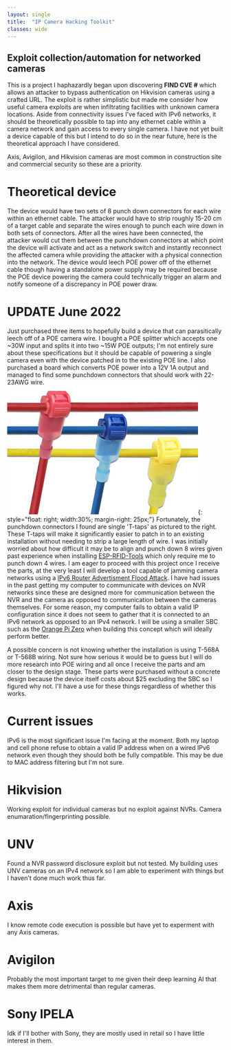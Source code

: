 ```yaml
---
layout: single
title:  "IP Camera Hacking Toolkit"
classes: wide
---
```


## Exploit collection/automation for networked cameras

This is a project I haphazardly began upon discovering **FIND CVE #** which allows an attacker to bypass authentication on Hikvision cameras using a crafted URL. The exploit is rather simplistic but made me consider how useful camera exploits are when infiltrating facilities with unknown camera locations. Aside from connectivity issues I've faced with IPv6 networks, it should be theoretically possible to tap into any ethernet cable within a camera network and gain access to every single camera. I have not yet built a device capable of this but I intend to do so in the near future, here is the theoretical approach I have considered.

Axis, Avigilon, and Hikvision cameras are most common in construction site and commercial security so these are a priority.

# Theoretical device

The device would have two sets of 8 punch down connectors for each wire within an ethernet cable. The attacker would have to strip roughly 15-20 cm of a target cable and separate the wires enough to punch each wire down in both sets of connectors. After all the wires have been connected, the attacker would cut them between the punchdown connectors at which point the device will activate and act as a network switch and instantly reconnect the affected camera while providing the attacker with a physical connection into the network. The device would leech POE power off of the ethernet cable though having a standalone power supply may be required because the POE device powering the camera could technically trigger an alarm and notify someone of a discrepancy in POE power draw. 

# UPDATE June 2022

Just purchased three items to hopefully build a device that can parasitically leech off of a POE camera wire. I bought a POE splitter which accepts one ~30W input and splits it into two ~15W POE outputs; I'm not entirely sure about these specifications but it should be capable of powering a single camera even with the device patched in to the existing POE line. I also purchased a board which converts POE power into a 12V 1A output and managed to find some punchdown connectors that should work with 22-23AWG wire. 
![T-taps](/assets/img/camera-toolkit/t-taps.PNG){: style="float: right; width:30%; margin-right: 25px;"}
Fortunately, the punchdown connectors I found are single 'T-taps' as pictured to the right. These T-taps will make it significantly easier to patch in to an existing installation without needing to strip a large length of wire. I was initially worried about how difficult it may be to align and punch down 8 wires given past experience when installing [ESP-RFID-Tools](https://github.com/rfidtool/ESP-RFID-Tool) which only require me to punch down 4 wires. I am eager to proceed with this project once I receive the parts, at the very least I will develop a tool capable of jamming camera networks using a [IPv6 Router Advertisment Flood Attack](https://www.researchgate.net/publication/266022049_ICMPv6_Router_Advertisement_Flooding). I have had issues in the past getting my computer to communicate with devices on NVR networks since these are designed more for communication between the NVR and the camera as opposed to communication between the cameras themselves. For some reason, my computer fails to obtain a valid IP configuration since it does not seem to gather that it is connected to an IPv6 network as opposed to an IPv4 network. I will be using a smaller SBC such as the [Orange Pi Zero](https://www.aliexpress.com/item/1005002918902225.html) when building this concept which will ideally perform better.

A possible concern is not knowing whether the installation is using T-568A or T-568B wiring. Not sure how serious it would be to guess but I will do more research into POE wiring and all once I receive the parts and am closer to the design stage. These parts were purchased without a concrete design because the device itself costs about $25 excluding the SBC so I figured why not. I'll have a use for these things regardless of whether this works.

# Current issues

IPv6 is the most significant issue I'm facing at the moment. Both my laptop and cell phone refuse to obtain a valid IP address when on a wired IPv6 network even though they should both be fully compatible. This may be due to MAC address filtering but I'm not sure.

# Hikvision

Working exploit for individual cameras but no exploit against NVRs. Camera enumaration/fingerprinting possible.

# UNV

Found a NVR password disclosure exploit but not tested. My building uses UNV cameras on an IPv4 network so I am able to experiment with things but I haven't done much work thus far.

# Axis

I know remote code execution is possible but have yet to experment with any Axis cameras.

# Avigilon

Probably the most important target to me given their deep learning AI that makes them more detrimental than regular cameras.

# Sony IPELA

Idk if I'll bother with Sony, they are mostly used in retail so I have little interest in them.